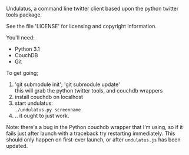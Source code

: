 
Undulatus, a command line twitter client based upon the 
python twitter tools package.

See the file 'LICENSE' for licensing and copyright information.

You'll need:

*  Python 3.1
*  CouchDB
*  Git

To get going;

1.  'git submodule init'; 'git submodule update'  
    this will grab the python twitter tools, and couchdb wrappers
2.  install couchdb on localhost
3.  start undulatus:  
    `./undulatus.py screenname`
4.  .. it ought to just work.

Note: there's a bug in the Python couchdb wrapper that I'm using, 
so if it fails just after launch with a traceback try restarting 
immediately. This should only happen on first-ever launch, or 
after `undulatus.js` has been updated.

